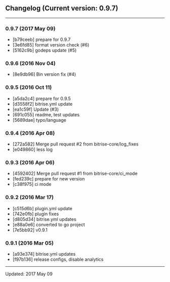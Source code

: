 ## Changelog (Current version: 0.9.7)

-----------------

### 0.9.7 (2017 May 09)

* [b79ceeb] prepare for 0.9.7
* [3e6fd85] format version check (#6)
* [5162c9b] godeps update (#5)

### 0.9.6 (2016 Nov 04)

* [8e9db96] Bin version fix (#4)

### 0.9.5 (2016 Oct 11)

* [a5da2c4] prepare for 0.9.5
* [d3558f2] bitrise.yml update
* [ea1c59f] Update (#3)
* [691c055] readme, test updates
* [5689dae] typo/language

### 0.9.4 (2016 Apr 08)

* [272a582] Merge pull request #2 from bitrise-core/log_fixes
* [e049860] less log

### 0.9.3 (2016 Apr 06)

* [4592402] Merge pull request #1 from bitrise-core/ci_mode
* [fed239c] prepare for new version
* [c38f975] ci mode

### 0.9.2 (2016 Mar 17)

* [c515d6b] plugin.yml update
* [742e0fb] plugin fixes
* [d805d34] bitrise.yml updates
* [e88a0e6] converted to go project
* [7e5bb92] v0.9.1

### 0.9.1 (2016 Mar 05)

* [a93e374] bitrise.yml updates
* [f97b136] release configs, disable analytics

-----------------

Updated: 2017 May 09